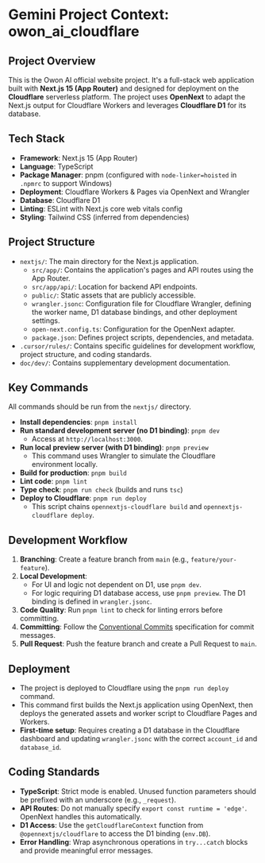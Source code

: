 # Gemini Project Context: owon_ai_cloudflare

## Project Overview

This is the Owon AI official website project. It's a full-stack web application built with **Next.js 15 (App Router)** and designed for deployment on the **Cloudflare** serverless platform. The project uses **OpenNext** to adapt the Next.js output for Cloudflare Workers and leverages **Cloudflare D1** for its database.

## Tech Stack

- **Framework**: Next.js 15 (App Router)
- **Language**: TypeScript
- **Package Manager**: pnpm (configured with `node-linker=hoisted` in `.npmrc` to support Windows)
- **Deployment**: Cloudflare Workers & Pages via OpenNext and Wrangler
- **Database**: Cloudflare D1
- **Linting**: ESLint with Next.js core web vitals config
- **Styling**: Tailwind CSS (inferred from dependencies)

## Project Structure

- `nextjs/`: The main directory for the Next.js application.
  - `src/app/`: Contains the application's pages and API routes using the App Router.
  - `src/app/api/`: Location for backend API endpoints.
  - `public/`: Static assets that are publicly accessible.
  - `wrangler.jsonc`: Configuration file for Cloudflare Wrangler, defining the worker name, D1 database bindings, and other deployment settings.
  - `open-next.config.ts`: Configuration for the OpenNext adapter.
  - `package.json`: Defines project scripts, dependencies, and metadata.
- `.cursor/rules/`: Contains specific guidelines for development workflow, project structure, and coding standards.
- `doc/dev/`: Contains supplementary development documentation.

## Key Commands

All commands should be run from the `nextjs/` directory.

- **Install dependencies**: `pnpm install`
- **Run standard development server (no D1 binding)**: `pnpm dev`
  - Access at `http://localhost:3000`.
- **Run local preview server (with D1 binding)**: `pnpm preview`
  - This command uses Wrangler to simulate the Cloudflare environment locally.
- **Build for production**: `pnpm build`
- **Lint code**: `pnpm lint`
- **Type check**: `pnpm run check` (builds and runs `tsc`)
- **Deploy to Cloudflare**: `pnpm run deploy`
  - This script chains `opennextjs-cloudflare build` and `opennextjs-cloudflare deploy`.

## Development Workflow

1.  **Branching**: Create a feature branch from `main` (e.g., `feature/your-feature`).
2.  **Local Development**:
    - For UI and logic not dependent on D1, use `pnpm dev`.
    - For logic requiring D1 database access, use `pnpm preview`. The D1 binding is defined in `wrangler.jsonc`.
3.  **Code Quality**: Run `pnpm lint` to check for linting errors before committing.
4.  **Committing**: Follow the [Conventional Commits](https://www.conventionalcommits.org) specification for commit messages.
5.  **Pull Request**: Push the feature branch and create a Pull Request to `main`.

## Deployment

- The project is deployed to Cloudflare using the `pnpm run deploy` command.
- This command first builds the Next.js application using OpenNext, then deploys the generated assets and worker script to Cloudflare Pages and Workers.
- **First-time setup**: Requires creating a D1 database in the Cloudflare dashboard and updating `wrangler.jsonc` with the correct `account_id` and `database_id`.

## Coding Standards

- **TypeScript**: Strict mode is enabled. Unused function parameters should be prefixed with an underscore (e.g., `_request`).
- **API Routes**: Do not manually specify `export const runtime = 'edge'`. OpenNext handles this automatically.
- **D1 Access**: Use the `getCloudflareContext` function from `@opennextjs/cloudflare` to access the D1 binding (`env.DB`).
- **Error Handling**: Wrap asynchronous operations in `try...catch` blocks and provide meaningful error messages.
